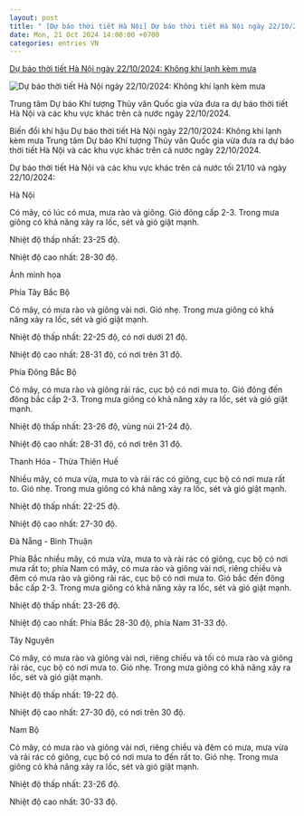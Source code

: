 ```yaml
---
layout: post
title: " [Dự báo thời tiết Hà Nội] Dự báo thời tiết Hà Nội ngày 22/10/2024: Không khí lạnh kèm mưa"
date: Mon, 21 Oct 2024 14:00:00 +0700
categories: entries VN
---
```

[Dự báo thời tiết Hà Nội ngày 22/10/2024: Không khí lạnh kèm mưa](https://moitruong.net.vn/du-bao-thoi-tiet-ha-noi-ngay-22-10-2024-khong-khi-lanh-kem-mua-78356.html)

![Dự báo thời tiết Hà Nội ngày 22/10/2024: Không khí lạnh kèm mưa](https://mtcs.1cdn.vn/thumbs/600x315/2024/10/21/khong-khi-lanh-1(1).jpg)

Trung tâm Dự báo Khí tượng Thủy văn Quốc gia vừa đưa ra dự báo thời tiết Hà Nội và các khu vực khác trên cả nước ngày 22/10/2024.

Biến đổi khí hậu Dự báo thời tiết Hà Nội ngày 22/10/2024: Không khí lạnh kèm mưa Trung tâm Dự báo Khí tượng Thủy văn Quốc gia vừa đưa ra dự báo thời tiết Hà Nội và các khu vực khác trên cả nước ngày 22/10/2024.

Dự báo thời tiết Hà Nội và các khu vực khác trên cả nước tối 21/10 và ngày 22/10/2024:

Hà Nội



Có mây, có lúc có mưa, mưa rào và giông. Gió đông cấp 2-3. Trong mưa giông có khả năng xảy ra lốc, sét và gió giật mạnh.



Nhiệt độ thấp nhất: 23-25 độ.



Nhiệt độ cao nhất: 28-30 độ.

Ảnh minh họa



Phía Tây Bắc Bộ



Có mây, có mưa rào và giông vài nơi. Gió nhẹ. Trong mưa giông có khả năng xảy ra lốc, sét và gió giật mạnh.



Nhiệt độ thấp nhất: 22-25 độ, có nơi dưới 21 độ.



Nhiệt độ cao nhất: 28-31 độ, có nơi trên 31 độ.



Phía Đông Bắc Bộ



Có mây, có mưa rào và giông rải rác, cục bộ có nơi mưa to. Gió đông đến đông bắc cấp 2-3. Trong mưa giông có khả năng xảy ra lốc, sét và gió giật mạnh.



Nhiệt độ thấp nhất: 23-26 độ, vùng núi 21-24 độ.



Nhiệt độ cao nhất: 28-31 độ, có nơi trên 31 độ.



Thanh Hóa - Thừa Thiên Huế



Nhiều mây, có mưa vừa, mưa to và rải rác có giông, cục bộ có nơi mưa rất to. Gió nhẹ. Trong mưa giông có khả năng xảy ra lốc, sét và gió giật mạnh.



Nhiệt độ thấp nhất: 22-25 độ.



Nhiệt độ cao nhất: 27-30 độ.



Đà Nẵng - Bình Thuận



Phía Bắc nhiều mây, có mưa vừa, mưa to và rải rác có giông, cục bộ có nơi mưa rất to; phía Nam có mây, có mưa rào và giông vài nơi, riêng chiều và đêm có mưa rào và giông rải rác, cục bộ có nơi mưa to. Gió bắc đến đông bắc cấp 2-3. Trong mưa giông có khả năng xảy ra lốc, sét và gió giật mạnh.



Nhiệt độ thấp nhất: 23-26 độ.



Nhiệt độ cao nhất: Phía Bắc 28-30 độ, phía Nam 31-33 độ.



Tây Nguyên



Có mây, có mưa rào và giông vài nơi, riêng chiều và tối có mưa rào và giông rải rác, cục bộ có nơi mưa to. Gió nhẹ. Trong mưa giông có khả năng xảy ra lốc, sét và gió giật mạnh.



Nhiệt độ thấp nhất: 19-22 độ.



Nhiệt độ cao nhất: 27-30 độ, có nơi trên 30 độ.



Nam Bộ



Có mây, có mưa rào và giông vài nơi, riêng chiều và đêm có mưa, mưa vừa và rải rác có giông, cục bộ có nơi mưa to đến rất to. Gió nhẹ. Trong mưa giông có khả năng xảy ra lốc, sét và gió giật mạnh.



Nhiệt độ thấp nhất: 23-26 độ.



Nhiệt độ cao nhất: 30-33 độ.

